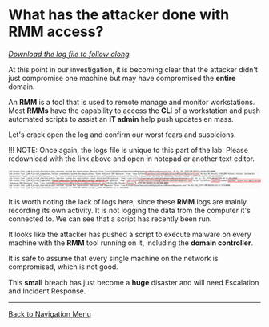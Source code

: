 # What has the attacker done with RMM access?

[*Download the log file to follow along*](./logs/Activities-rmm.csv)

At this point in our investigation, it is becoming clear that the attacker didn't just compromise one machine but may have compromised the **entire** domain.

An **RMM** is a tool that is used to remote manage and monitor workstations. Most **RMMs** have the capability to access the **CLI** of a workstation and push automated scripts to assist an **IT admin** help push updates en mass.

Let's crack open the log and confirm our worst fears and suspicions.

!!! NOTE: 
    Once again, the logs file is unique to this part of the lab. Please redownload with the link above and open in notepad or another text editor.

![rmm execution](./images/fullpwn.PNG)

It is worth noting the lack of logs here, since these **RMM** logs are mainly recording its own activity. It is not logging the data from the computer it's connected to.  We can see that a script has recently been run.

It looks like the attacker has pushed a script to execute malware on every machine with the **RMM** tool running on it, including the **domain controller**.

It is safe to assume that every single machine on the network is compromised, which is not good.

This **small** breach has just become a **huge** disaster and will need Escalation and Incident Response.

***
[Back to Navigation Menu](/IntroClassFiles/navigation.md)
